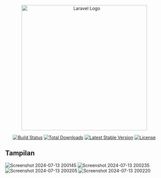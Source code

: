 <p align="center"><a href="https://laravel.com" target="_blank"><img src="https://raw.githubusercontent.com/laravel/art/master/logo-lockup/5%20SVG/2%20CMYK/1%20Full%20Color/laravel-logolockup-cmyk-red.svg" width="400" alt="Laravel Logo"></a></p>

<p align="center">
<a href="https://github.com/laravel/framework/actions"><img src="https://github.com/laravel/framework/workflows/tests/badge.svg" alt="Build Status"></a>
<a href="https://packagist.org/packages/laravel/framework"><img src="https://img.shields.io/packagist/dt/laravel/framework" alt="Total Downloads"></a>
<a href="https://packagist.org/packages/laravel/framework"><img src="https://img.shields.io/packagist/v/laravel/framework" alt="Latest Stable Version"></a>
<a href="https://packagist.org/packages/laravel/framework"><img src="https://img.shields.io/packagist/l/laravel/framework" alt="License"></a>
</p>

## Tampilan
![Screenshot 2024-07-13 200145](https://github.com/user-attachments/assets/679de60e-b63e-446f-b799-8dce82f5e3b1)
![Screenshot 2024-07-13 200235](https://github.com/user-attachments/assets/8e0b44ef-c550-464f-b9ef-bc06b433b479)
![Screenshot 2024-07-13 200205](https://github.com/user-attachments/assets/f28e0428-710f-4cde-8c96-d9d12167f8a9)
![Screenshot 2024-07-13 200220](https://github.com/user-attachments/assets/d5f652a0-0708-4ae5-afca-9b8824c8780e)
